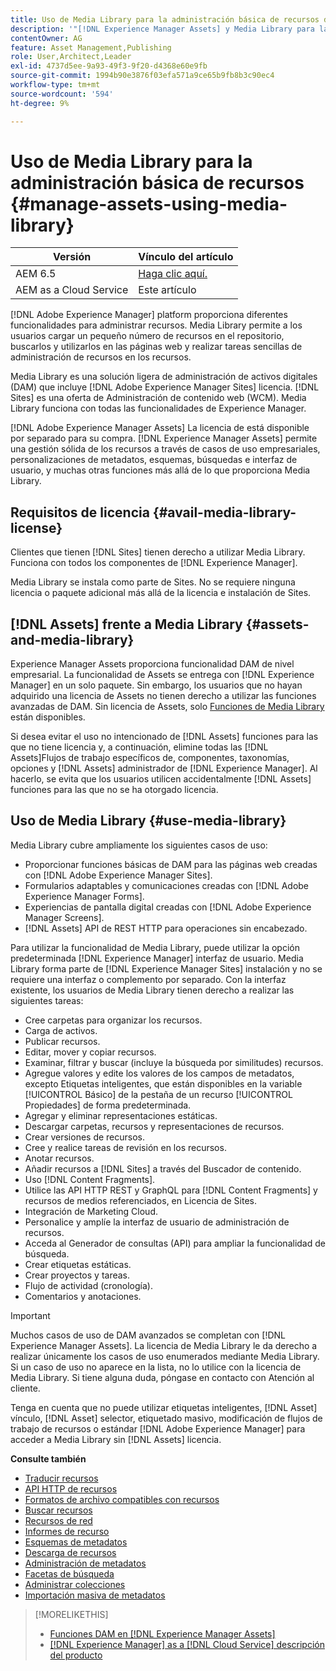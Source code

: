 ```yaml
---
title: Uso de Media Library para la administración básica de recursos digitales
description: '"[!DNL Experience Manager Assets] y Media Library para la administración de recursos".'
contentOwner: AG
feature: Asset Management,Publishing
role: User,Architect,Leader
exl-id: 4737d5ee-9a93-49f3-9f20-d4368e60e9fb
source-git-commit: 1994b90e3876f03efa571a9ce65b9fb8b3c90ec4
workflow-type: tm+mt
source-wordcount: '594'
ht-degree: 9%

---
```


<!--

Define Media Lib
Define req for it
Define use cases
Define what is not included

-->

# Uso de Media Library para la administración básica de recursos {#manage-assets-using-media-library}

| Versión | Vínculo del artículo |
| -------- | ---------------------------- |
| AEM 6.5 | [Haga clic aquí.](https://experienceleague.adobe.com/docs/experience-manager-65/assets/administer/medialibrary.html?lang=es) |
| AEM as a Cloud Service | Este artículo |

[!DNL Adobe Experience Manager] platform proporciona diferentes funcionalidades para administrar recursos. Media Library permite a los usuarios cargar un pequeño número de recursos en el repositorio, buscarlos y utilizarlos en las páginas web y realizar tareas sencillas de administración de recursos en los recursos.

Media Library es una solución ligera de administración de activos digitales (DAM) que incluye [!DNL Adobe Experience Manager Sites] licencia. [!DNL Sites] es una oferta de Administración de contenido web (WCM). Media Library funciona con todas las funcionalidades de Experience Manager.

[!DNL Adobe Experience Manager Assets] La licencia de está disponible por separado para su compra. [!DNL Experience Manager Assets] permite una gestión sólida de los recursos a través de casos de uso empresariales, personalizaciones de metadatos, esquemas, búsquedas e interfaz de usuario, y muchas otras funciones más allá de lo que proporciona Media Library.

## Requisitos de licencia {#avail-media-library-license}

Clientes que tienen [!DNL Sites] tienen derecho a utilizar Media Library. Funciona con todos los componentes de [!DNL Experience Manager].

Media Library se instala como parte de Sites. No se requiere ninguna licencia o paquete adicional más allá de la licencia e instalación de Sites.

## [!DNL Assets] frente a Media Library {#assets-and-media-library}

Experience Manager Assets proporciona funcionalidad DAM de nivel empresarial. La funcionalidad de Assets se entrega con [!DNL Experience Manager] en un solo paquete. Sin embargo, los usuarios que no hayan adquirido una licencia de Assets no tienen derecho a utilizar las funciones avanzadas de DAM. Sin licencia de Assets, solo [Funciones de Media Library](#use-media-library) están disponibles.

Si desea evitar el uso no intencionado de [!DNL Assets] funciones para las que no tiene licencia y, a continuación, elimine todas las [!DNL Assets]Flujos de trabajo específicos de, componentes, taxonomías, opciones y [!DNL Assets] administrador de [!DNL Experience Manager]. Al hacerlo, se evita que los usuarios utilicen accidentalmente [!DNL Assets] funciones para las que no se ha otorgado licencia.

## Uso de Media Library {#use-media-library}

Media Library cubre ampliamente los siguientes casos de uso:

* Proporcionar funciones básicas de DAM para las páginas web creadas con [!DNL Adobe Experience Manager Sites].
* Formularios adaptables y comunicaciones creadas con [!DNL Adobe Experience Manager Forms].
* Experiencias de pantalla digital creadas con [!DNL Adobe Experience Manager Screens].
* [!DNL Assets] API de REST HTTP para operaciones sin encabezado.

<!-- TBD: Remove this after confirmation. May need to merge this list with the list provided by PMs.

* Static renditions

-->

Para utilizar la funcionalidad de Media Library, puede utilizar la opción predeterminada [!DNL Experience Manager] interfaz de usuario. Media Library forma parte de [!DNL Experience Manager Sites] instalación y no se requiere una interfaz o complemento por separado. Con la interfaz existente, los usuarios de Media Library tienen derecho a realizar las siguientes tareas:

* Cree carpetas para organizar los recursos.
* Carga de activos.
* Publicar recursos.
* Editar, mover y copiar recursos.
* Examinar, filtrar y buscar (incluye la búsqueda por similitudes) recursos.
* Agregue valores y edite los valores de los campos de metadatos, excepto Etiquetas inteligentes, que están disponibles en la variable [!UICONTROL Básico] de la pestaña de un recurso [!UICONTROL Propiedades] de forma predeterminada.
* Agregar y eliminar representaciones estáticas.
* Descargar carpetas, recursos y representaciones de recursos.
* Crear versiones de recursos.
* Cree y realice tareas de revisión en los recursos.
* Anotar recursos.
* Añadir recursos a [!DNL Sites] a través del Buscador de contenido.
* Uso [!DNL Content Fragments].
* Utilice las API HTTP REST y GraphQL para [!DNL Content Fragments] y recursos de medios referenciados, en Licencia de Sites.
* Integración de Marketing Cloud.
* Personalice y amplíe la interfaz de usuario de administración de recursos.
* Acceda al Generador de consultas (API) para ampliar la funcionalidad de búsqueda.
* Crear etiquetas estáticas.
* Crear proyectos y tareas.
* Flujo de actividad (cronología).
* Comentarios y anotaciones.

<!-- TBD: Define exactly which basic Assets workflow are available for use with Media Library?

As per PM, we must avoid stating such a list, as we do not have a list that makes sense in Cloud Service.
-->

>[!IMPORTANT]
>
>Muchos casos de uso de DAM avanzados se completan con [!DNL Experience Manager Assets]. La licencia de Media Library le da derecho a realizar únicamente los casos de uso enumerados mediante Media Library. Si un caso de uso no aparece en la lista, no lo utilice con la licencia de Media Library. Si tiene alguna duda, póngase en contacto con Atención al cliente.

Tenga en cuenta que no puede utilizar etiquetas inteligentes, [!DNL Asset] vínculo, [!DNL Asset] selector, etiquetado masivo, modificación de flujos de trabajo de recursos o estándar [!DNL Adobe Experience Manager] para acceder a Media Library sin [!DNL Assets] licencia.

<!-- TBD: Add a CTA - how to contact Adobe for queries. -->

**Consulte también**

* [Traducir recursos](translate-assets.md)
* [API HTTP de recursos](mac-api-assets.md)
* [Formatos de archivo compatibles con recursos](file-format-support.md)
* [Buscar recursos](search-assets.md)
* [Recursos de red](use-assets-across-connected-assets-instances.md)
* [Informes de recurso](asset-reports.md)
* [Esquemas de metadatos](metadata-schemas.md)
* [Descarga de recursos](download-assets-from-aem.md)
* [Administración de metadatos](manage-metadata.md)
* [Facetas de búsqueda](search-facets.md)
* [Administrar colecciones](manage-collections.md)
* [Importación masiva de metadatos](metadata-import-export.md)

>[!MORELIKETHIS]
>
>* [Funciones DAM en [!DNL Experience Manager Assets]](https://experienceleague.adobe.com/docs/experience-manager-cloud-service/assets/home.html?lang=es)
>* [[!DNL Experience Manager] as a [!DNL Cloud Service] descripción del producto](https://helpx.adobe.com/legal/product-descriptions/adobe-experience-manager-cloud-service.html)
